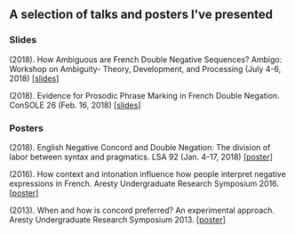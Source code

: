 ## A selection of talks and posters I've presented

### Slides

(2018). How Ambiguous are French Double Negative Sequences? Ambigo: Workshop on Ambiguity- Theory, Development, and Processing (July 4-6, 2018) [[slides]](https://JeremyYeaton.github.io/slides/ambigo2018_web.pdf)

(2018). Evidence for Prosodic Phrase Marking in French Double Negation. ConSOLE 26 (Feb. 16, 2018) [[slides]](https://JeremyYeaton.github.io/files/console_2018.pdf)

### Posters

(2018). English Negative Concord and Double Negation: The division of labor between syntax and pragmatics. LSA 92 (Jan. 4-17, 2018) [[poster]](https://JeremyYeaton.github.io/slides/lsa2018poster.pdf)

(2016). How context and intonation influence how people interpret negative expressions in French. Aresty Undergraduate Research Symposium 2016. [[poster]](https://JeremyYeaton.github.io/slides/ArestyPoster2016.pdf)

(2013). When and how is concord preferred? An experimental approach. Aresty Undergraduate Research Symposium 2013. [[poster]](https://JeremyYeaton.github.io/slides/ArestyPoster2013.pdf)